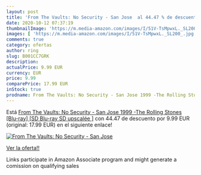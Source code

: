 ```yaml
---
layout: post
title: 'From The Vaults: No Security - San Jose  al 44.47 % de descuento'
date: 2020-10-12 07:37:19
thumbnailImage: 'https://m.media-amazon.com/images/I/51V-TsMpwxL._SL200_.jpg'
images: [ 'https://m.media-amazon.com/images/I/51V-TsMpwxL._SL200_.jpg' ]
comments: true
category: ofertas
author: ring
slug: B001CC7GRK
description:
actualPrice: 9.99 EUR
currency: EUR
price: 9.99
comparePrice: 17.99 EUR
inStock: true
prodname: From The Vaults: No Security - San Jose 1999 -The Rolling Stones [Blu-ray] [SD Blu-ray  SD upscalée ]
---
```


Está [From The Vaults: No Security - San Jose 1999 -The Rolling Stones [Blu-ray] [SD Blu-ray  SD upscalée ]](https://www.amazon.fr/dp/B001CC7GRK/?tag=tolees0d-21) con 44.47 de descuento por 9.99 EUR (original: 17.99 EUR) en el siguiente enlace!

[![From The Vaults: No Security - San Jose ](https://m.media-amazon.com/images/I/51V-TsMpwxL._SL200_.jpg)](https://www.amazon.fr/dp/B001CC7GRK/?tag=tolees0d-21)

[Ver la oferta!!](https://www.amazon.fr/dp/B001CC7GRK/?tag=tolees0d-21)

Links participate in Amazon Associate program and might generate a comission on qualifying sales


